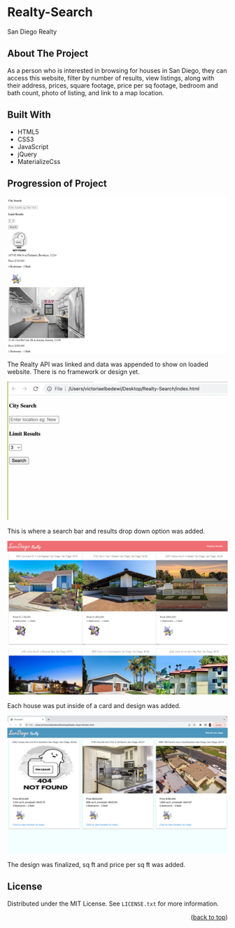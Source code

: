 # Realty-Search

San Diego Realty

## About The Project

<!-- Image of Final Project -->

As a person who is interested in browsing for houses in San Diego, they can access this website, filter by number of results, view listings, along with their address, prices, square footage, price per sq footage, bedroom and bath count, photo of listing, and link to a map location.


## Built With

- HTML5
- CSS3
- JavaScript
- jQuery
- MaterializeCss

## Progression of Project

<img src= "assets\images\image (2).png">


The Realty API was linked and data was appended to show on loaded website. There is no framework or design yet.

<img src= "assets\images\Screen Shot 2022-09-19 at 9.08.10 AM.png">


This is where a search bar and results drop down option was added.

<img src= "assets\images\image (1).png">


Each house was put inside of a card and design was added.

<img src= "assets\images\Screen Shot 2022-09-19 at 10.55.23 AM.png">

The design was finalized, sq ft and price per sq ft was added.

## License

Distributed under the MIT License. See `LICENSE.txt` for more information.

<p align="right">(<a href="#readme-top">back to top</a>)</p>